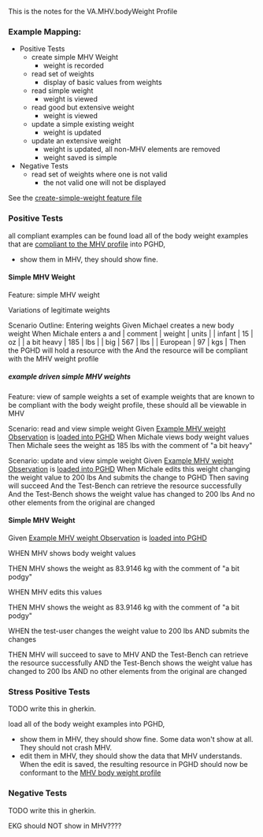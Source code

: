 This is the notes for the VA.MHV.bodyWeight Profile

### Example Mapping:

* Positive Tests
  * create simple MHV Weight
    * weight is recorded
  * read set of weights
    * display of basic values from weights
  * read simple weight
    * weight is viewed
  * read good but extensive weight
    * weight is viewed
  * update a simple existing weight
    * weight is updated
  * update an extensive weight
    * weight is updated, all non-MHV elements are removed
    * weight saved is simple
* Negative Tests
  * read set of weights where one is not valid
    * the not valid one will not be displayed


See the [create-simple-weight feature file](create-simple-weight.feature)

### Positive Tests

all compliant examples can be found load all of the body weight examples that are [compliant to the MHV profile](StructureDefinition-VA.MHV.bodyWeight-examples.html) into PGHD, 
* show them in MHV, they should show fine. 

#### Simple MHV Weight

Feature: simple MHV weight 

  Variations of legitimate weights
  
  Scenario Outline: Entering weights
    Given Michael creates a new body weight
    When Michale enters a <weight> <units> and <comment>
      | comment     | weight | units |
      | infant      | 15     | oz    |
      | a bit heavy | 185    | lbs   |
      | big         | 567    | lbs   |
      | European    | 97     | kgs   |
    Then the PGHD will hold a resource with the <weight> <units>
    And the resource will be compliant with the MHV weight profile

##### example driven simple MHV weights

Feature: view of sample weights
  a set of example weights that are known to be compliant with the body weight profile, these should all be viewable in MHV 

  Scenario: read and view simple weight
    Given [Example MHV weight Observation](Observation-ex-MHV-weight.html) is [loaded into PGHD](testplan.html#load-x-into-pghd)
    When Michale views body weight values
    Then Michale sees the weight as 185 lbs with the comment of "a bit heavy"

  Scenario: update and view simple weight
    Given [Example MHV weight Observation](Observation-ex-MHV-weight.html) is [loaded into PGHD](testplan.html#load-x-into-pghd)
    When Michale edits this weight changing the weight value to 200 lbs
    And submits the change to PGHD
    Then saving will succeed
    And the Test-Bench can retrieve the resource successfully
    And the Test-Bench shows the weight value has changed to 200 lbs
    And no other elements from the original are changed

#### Simple MHV Weight
Given [Example MHV weight Observation](Observation-ex-MHV-weight.html) is [loaded into PGHD](testplan.html#load-x-into-pghd)

WHEN MHV shows body weight values

THEN MHV shows the weight as 83.9146 kg with the comment of "a bit podgy"

WHEN MHV edits this values

THEN MHV shows the weight as 83.9146 kg with the comment of "a bit podgy"

WHEN the test-user changes the weight value to 200 lbs 
AND submits the changes

THEN MHV will succeed to save to MHV
AND the Test-Bench can retrieve the resource successfully
AND the Test-Bench shows the weight value has changed to 200 lbs
AND no other elements from the original are changed

### Stress Positive Tests

TODO write this in gherkin.

load all of the body weight examples into PGHD, 
* show them in MHV, they should show fine. Some data won't show at all. They should not crash MHV.
* edit them in MHV, they should show the data that MHV understands. When the edit is saved, the resulting resource in PGHD should now be conformant to the [MHV body weight profile](StructureDefinition-VA.MHV.bodyWeight.html)

### Negative Tests

TODO write this in gherkin.

EKG should NOT show in MHV????

